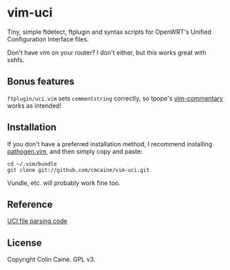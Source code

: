 # vim-uci

Tiny, simple ftdetect, ftplugin and syntax scripts for OpenWRT's Unified
Configuration Interface files.

Don't have vim on your router? I don't either, but this works great with sshfs.

## Bonus features

`ftplugin/uci.vim` sets `commentstring` correctly, so tpope's
[vim-commentary](https://github.com/tpope/vim-commentary) works as intended!

## Installation

If you don't have a preferred installation method, I recommend installing
[pathogen.vim](https://github.com/tpope/vim-pathogen), and then simply copy and
paste:

    cd ~/.vim/bundle
    git clone git://github.com/cmcaine/vim-uci.git

Vundle, etc. will probably work fine too.

## Reference

[UCI file parsing code](https://git.openwrt.org/?p=project/uci.git;a=blob;f=file.c;h=6610f531c2f64852b032e9ead2ec30b35d61873a;hb=HEAD#l505)

## License

Copyright Colin Caine. GPL v3.

